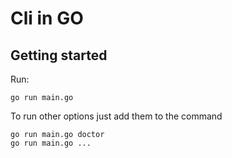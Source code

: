 # Cli in GO

## Getting started

Run:

```
go run main.go
```

To run other options just add them to the command

```
go run main.go doctor
go run main.go ...
```
